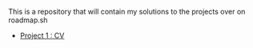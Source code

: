 This is a repository that will contain my solutions to the projects over on roadmap.sh

<ul>
  <li><a href="https://roadmap.sh/projects/single-page-cv">Project 1 : CV</a></li>
</ul>
